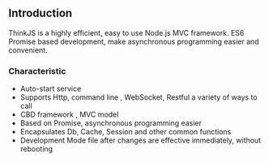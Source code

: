 ## Introduction

ThinkJS is a highly efficient, easy to use Node.js MVC framework. ES6 Promise based development, make asynchronous programming easier and convenient.

### Characteristic

* Auto-start service
* Supports Http, command line , WebSocket, Restful a variety of ways to call
* CBD framework , MVC model
* Based on Promise, asynchronous programming easier
* Encapsulates Db, Cache, Session and other common functions
* Development Mode file after changes are effective immediately, without rebooting
